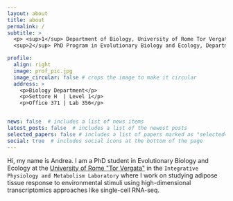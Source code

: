 ```yaml
---
layout: about
title: about
permalink: /
subtitle: >
  <p> <sup>1</sup> Department of Biology, University of Rome Tor Vergata, 00133 Rome, Italy <br>
  <sup>2</sup> PhD Program in Evolutionary Biology and Ecology, Department of Biology, University of Rome Tor Vergata </p>

profile:
  align: right
  image: prof_pic.jpg
  image_circular: false # crops the image to make it circular
  address: >
    <p>Biology Department</p>
    <p>Settore H  | Level 1</p>
    <p>Office 371 | Lab 356</p>


news: false  # includes a list of news items
latest_posts: false  # includes a list of the newest posts
selected_papers: false # includes a list of papers marked as "selected={true}"
social: true  # includes social icons at the bottom of the page
---
```


<!-- Questa è una modifica. Write your biography here. Tell the world about yourself. Link to your favorite [subreddit](http://reddit.com). You can put a picture in, too. The code is already in, just name your picture `prof_pic.jpg` and put it in the `img/` folder. -->

Hi, my name is Andrea. I am a PhD student in Evolutionary Biology and Ecology at the [University of Rome "Tor Vergata"](https://web.uniroma2.it/) in the `Integrative Physiology and Metabolism Laboratory` where I work on studying adipose tissue response to environmental stimuli using high-dimensional transcriptomics approaches like single-cell RNA-seq.


<!-- Put your address / P.O. box / other info right below your picture. You can also disable any of these elements by editing `profile` property of the YAML header of your `_pages/about.md`. Edit `_bibliography/papers.bib` and Jekyll will render your [publications page](/publications/) automatically. -->

<!-- Link to your social media connections, too. This theme is set up to use [Font Awesome icons](http://fortawesome.github.io/Font-Awesome/) and [Academicons](https://jpswalsh.github.io/academicons/), like the ones below. Add your Facebook, Twitter, LinkedIn, Google Scholar, or just disable all of them. -->
